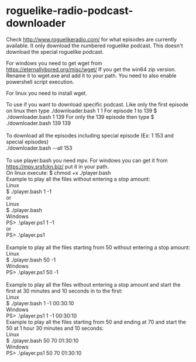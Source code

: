 # roguelike-radio-podcast-downloader

Check http://www.roguelikeradio.com/ for what episodes are currently available.
It only download the numbered roguelike podcast.  This doesn't download the special roguelike podcast.  

For windows you need to get wget from https://eternallybored.org/misc/wget/
If you get the win64 zip version.  Rename it to wget.exe and add it to your path.
You need to also enable powershell script execution.

For linux you need to install wget.

To use if you want to download specific podcast.  Like only the first episode on linux then type ./downloader.bash 1 1  For episode
1 to 139 $ ./downloader.bash 1 139 For only the 139 episode then type $ ./downloader.bash 139 139 <br />
<br />
To download all the episodes including special episode (Ex: 1 153 and special episodes) <br />
./downloader.bash --all 153 <br />
<br />
To use player.bash you need mpv. For windows you can get it from https://mpv.srsfckn.biz/ put it in your path.<br />
On linux execute: $ chmod +x ./player.bash <br />
Example to play all the files without entering a stop amount: <br />
Linux <br />
$ ./player.bash 1 -1 <br />
or <br />
Linux <br />
$ ./player.bash <br />
Windows <br >
PS> .\player.ps1 1 -1 <br />
or <br />
PS> .\player.ps1 <br />
<br />
Example to play all the files starting from 50 without entering a stop amount: <br />
Linux <br />
$ ./player.bash 50 -1 <br />
Windows <br />
PS> .\player.ps1 50 -1 <br />
<br />
Example to play all the files without entering a stop amount and start the first at 30 minutes and 10 seconds in to the first: <br />
Linux <br />
$ ./player.bash 1 -1 00:30:10 <br />
Windows <br />
PS> .\player.ps1 1 -1 00:30:10
<br />
Example to play all the files starting from 50 and ending at 70 and start the 50 at 1 hour 30 minutes and 10 seconds: <br />
Linux <br />
$ ./player.bash 50 70 01:30:10 <br />
Windows <br />
PS> .\player.ps1 50 70 01:30:10 <br />
